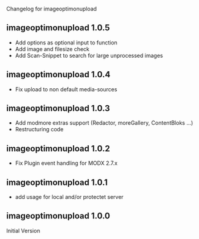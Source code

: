 Changelog for imageoptimonupload

imageoptimonupload 1.0.5
---------------------------------
+ Add options as optional input to function
+ Add image and filesize check
+ Add Scan-Snippet to search for large unprocessed images


imageoptimonupload 1.0.4
---------------------------------
+ Fix upload to non default media-sources


imageoptimonupload 1.0.3
---------------------------------
+ Add modmore extras support (Redactor, moreGallery, ContentBloks ...)
+ Restructuring code


imageoptimonupload 1.0.2
---------------------------------
+ Fix Plugin event handling for MODX 2.7.x


imageoptimonupload 1.0.1
---------------------------------
+ add usage for local and/or protectet server


imageoptimonupload 1.0.0
---------------------------------
Initial Version